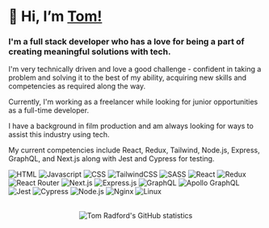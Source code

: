 <h1>👋 Hi, I’m <a href="ttps://github.com/TomRadford/">Tom!<a/> </h1>

<h3>I'm a full stack developer who has a love for being a part of creating meaningful solutions with tech.</h3>

<p>I'm very technically driven and love a good challenge - confident in taking a problem and solving it to the best of my ability, acquiring new skills and competencies as required along the way.</p>

<p>Currently, I'm working as a freelancer while looking for junior opportunities as a full-time developer.</p>
<p>I have a background in film production and am always looking for ways to assist this industry using tech.</p>

<p>My current competencies include React, Redux, Tailwind, Node.js, Express, GraphQL, and Next.js along with Jest and Cypress for testing.</p>

<div>
<img src="https://img.shields.io/badge/html5-%23E34F26.svg?style=for-the-badge&logo=html5&logoColor=white" alt="HTML" />
<img src="https://img.shields.io/badge/javascript-%23323330.svg?style=for-the-badge&logo=javascript&logoColor=%23F7DF1E" alt="Javascript" />
<img src="https://img.shields.io/badge/css3-%231572B6.svg?style=for-the-badge&logo=css3&logoColor=white" alt="CSS" />
<img src="https://img.shields.io/badge/tailwindcss-%2338B2AC.svg?style=for-the-badge&logo=tailwind-css&logoColor=white" alt="TailwindCSS" />
<img src="https://img.shields.io/badge/SASS-hotpink.svg?style=for-the-badge&logo=SASS&logoColor=white" alt="SASS" />
<img src="https://img.shields.io/badge/react-%2320232a.svg?style=for-the-badge&logo=react&logoColor=%2361DAFB" alt="React" />
<img src="https://img.shields.io/badge/redux-%23593d88.svg?style=for-the-badge&logo=redux&logoColor=white" alt="Redux" />
<img src="https://img.shields.io/badge/React_Router-CA4245?style=for-the-badge&logo=react-router&logoColor=white" alt="React Router" />
<img src="https://img.shields.io/badge/Next-black?style=for-the-badge&logo=next.js&logoColor=white" alt="Next.js" />
<img src="https://img.shields.io/badge/express.js-%23404d59.svg?style=for-the-badge&logo=express&logoColor=%2361DAFB" alt="Express.js" />
<img src="https://img.shields.io/badge/-GraphQL-E10098?style=for-the-badge&logo=graphql&logoColor=white" alt="GraphQL" />
<img src="https://img.shields.io/badge/-ApolloGraphQL-311C87?style=for-the-badge&logo=apollo-graphql" alt="Apollo GraphQL" />
<img src="https://img.shields.io/badge/-jest-%23C21325?style=for-the-badge&logo=jest&logoColor=white" alt="Jest" />
<img src="https://img.shields.io/badge/-cypress-%23E5E5E5?style=for-the-badge&logo=cypress&logoColor=058a5e" alt="Cypress" />
<img src="https://img.shields.io/badge/node.js-6DA55F?style=for-the-badge&logo=node.js&logoColor=white" alt="Node.js" />
<img src="https://img.shields.io/badge/nginx-%23009639.svg?style=for-the-badge&logo=nginx&logoColor=white" alt="Nginx" />
<img src="https://img.shields.io/badge/Linux-FCC624?style=for-the-badge&logo=linux&logoColor=black" alt="Linux" />
</div>

<br />

<p align="center">
  <img src="https://github-readme-stats.vercel.app/api?username=tomradford&theme=dark&show_icons=true" alt="Tom Radford's GitHub statistics" />
</p>
